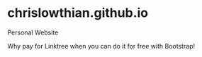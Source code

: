 # chrislowthian.github.io
Personal Website

Why pay for Linktree when you can do it for free with Bootstrap!
